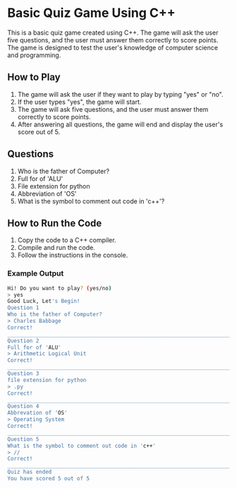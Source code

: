 # Basic Quiz Game Using C++

This is a basic quiz game created using C++. The game will ask the user five questions, and the user must answer them correctly to score points. The game is designed to test the user's knowledge of computer science and programming.

## How to Play

1. The game will ask the user if they want to play by typing "yes" or "no".
2. If the user types "yes", the game will start.
3. The game will ask five questions, and the user must answer them correctly to score points.
4. After answering all questions, the game will end and display the user's score out of 5.

## Questions

1. Who is the father of Computer?
2. Full for of 'ALU'
3. File extension for python
4. Abbreviation of 'OS'
5. What is the symbol to comment out code in 'c++'?

## How to Run the Code

1. Copy the code to a C++ compiler.
2. Compile and run the code.
3. Follow the instructions in the console.

### Example Output

```bash
Hi! Do you want to play? (yes/no)
> yes
Good Luck, Let's Begin!
Question 1
Who is the father of Computer?
> Charles Babbage
Correct!
__________________________________________________________________________
Question 2
Full for of 'ALU'
> Arithmetic Logical Unit
Correct!
__________________________________________________________________________
Question 3
file extension for python
> .py
Correct!
__________________________________________________________________________
Question 4
Abbrevation of 'OS'
> Operating System
Correct!
__________________________________________________________________________
Question 5
What is the symbol to comment out code in 'c++'
> //
Correct!
__________________________________________________________________________
Quiz has ended
You have scored 5 out of 5

```
